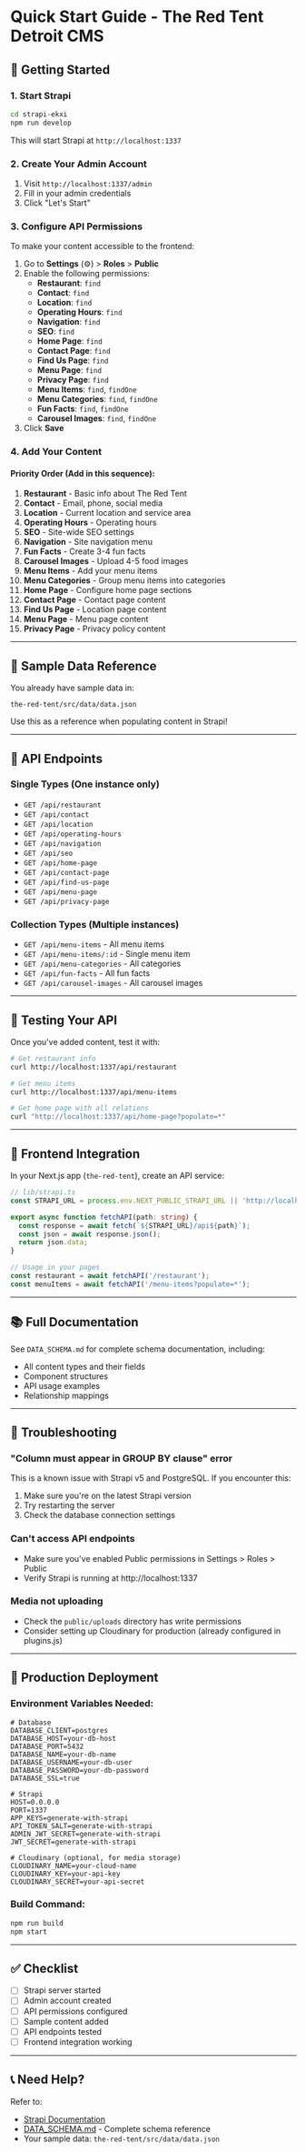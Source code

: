 # Quick Start Guide - The Red Tent Detroit CMS

## 🚀 Getting Started

### 1. Start Strapi
```bash
cd strapi-ekxi
npm run develop
```

This will start Strapi at `http://localhost:1337`

### 2. Create Your Admin Account
1. Visit `http://localhost:1337/admin`
2. Fill in your admin credentials
3. Click "Let's Start"

### 3. Configure API Permissions
To make your content accessible to the frontend:

1. Go to **Settings** (⚙️) > **Roles** > **Public**
2. Enable the following permissions:
   - **Restaurant**: `find`
   - **Contact**: `find`
   - **Location**: `find`
   - **Operating Hours**: `find`
   - **Navigation**: `find`
   - **SEO**: `find`
   - **Home Page**: `find`
   - **Contact Page**: `find`
   - **Find Us Page**: `find`
   - **Menu Page**: `find`
   - **Privacy Page**: `find`
   - **Menu Items**: `find`, `findOne`
   - **Menu Categories**: `find`, `findOne`
   - **Fun Facts**: `find`, `findOne`
   - **Carousel Images**: `find`, `findOne`
3. Click **Save**

### 4. Add Your Content

#### Priority Order (Add in this sequence):

1. **Restaurant** - Basic info about The Red Tent
2. **Contact** - Email, phone, social media
3. **Location** - Current location and service area
4. **Operating Hours** - Operating hours
5. **SEO** - Site-wide SEO settings
6. **Navigation** - Site navigation menu
7. **Fun Facts** - Create 3-4 fun facts
8. **Carousel Images** - Upload 4-5 food images
9. **Menu Items** - Add your menu items
10. **Menu Categories** - Group menu items into categories
11. **Home Page** - Configure home page sections
12. **Contact Page** - Contact page content
13. **Find Us Page** - Location page content
14. **Menu Page** - Menu page content
15. **Privacy Page** - Privacy policy content

---

## 📝 Sample Data Reference

You already have sample data in:
```
the-red-tent/src/data/data.json
```

Use this as a reference when populating content in Strapi!

---

## 🔌 API Endpoints

### Single Types (One instance only)
- `GET /api/restaurant`
- `GET /api/contact`
- `GET /api/location`
- `GET /api/operating-hours`
- `GET /api/navigation`
- `GET /api/seo`
- `GET /api/home-page`
- `GET /api/contact-page`
- `GET /api/find-us-page`
- `GET /api/menu-page`
- `GET /api/privacy-page`

### Collection Types (Multiple instances)
- `GET /api/menu-items` - All menu items
- `GET /api/menu-items/:id` - Single menu item
- `GET /api/menu-categories` - All categories
- `GET /api/fun-facts` - All fun facts
- `GET /api/carousel-images` - All carousel images

---

## 🧪 Testing Your API

Once you've added content, test it with:

```bash
# Get restaurant info
curl http://localhost:1337/api/restaurant

# Get menu items
curl http://localhost:1337/api/menu-items

# Get home page with all relations
curl "http://localhost:1337/api/home-page?populate=*"
```

---

## 🎨 Frontend Integration

In your Next.js app (`the-red-tent`), create an API service:

```typescript
// lib/strapi.ts
const STRAPI_URL = process.env.NEXT_PUBLIC_STRAPI_URL || 'http://localhost:1337';

export async function fetchAPI(path: string) {
  const response = await fetch(`${STRAPI_URL}/api${path}`);
  const json = await response.json();
  return json.data;
}

// Usage in your pages
const restaurant = await fetchAPI('/restaurant');
const menuItems = await fetchAPI('/menu-items?populate=*');
```

---

## 📚 Full Documentation

See `DATA_SCHEMA.md` for complete schema documentation, including:
- All content types and their fields
- Component structures
- API usage examples
- Relationship mappings

---

## 🐛 Troubleshooting

### "Column must appear in GROUP BY clause" error
This is a known issue with Strapi v5 and PostgreSQL. If you encounter this:
1. Make sure you're on the latest Strapi version
2. Try restarting the server
3. Check the database connection settings

### Can't access API endpoints
- Make sure you've enabled Public permissions in Settings > Roles > Public
- Verify Strapi is running at http://localhost:1337

### Media not uploading
- Check the `public/uploads` directory has write permissions
- Consider setting up Cloudinary for production (already configured in plugins.js)

---

## 🚢 Production Deployment

### Environment Variables Needed:
```env
# Database
DATABASE_CLIENT=postgres
DATABASE_HOST=your-db-host
DATABASE_PORT=5432
DATABASE_NAME=your-db-name
DATABASE_USERNAME=your-db-user
DATABASE_PASSWORD=your-db-password
DATABASE_SSL=true

# Strapi
HOST=0.0.0.0
PORT=1337
APP_KEYS=generate-with-strapi
API_TOKEN_SALT=generate-with-strapi
ADMIN_JWT_SECRET=generate-with-strapi
JWT_SECRET=generate-with-strapi

# Cloudinary (optional, for media storage)
CLOUDINARY_NAME=your-cloud-name
CLOUDINARY_KEY=your-api-key
CLOUDINARY_SECRET=your-api-secret
```

### Build Command:
```bash
npm run build
npm start
```

---

## ✅ Checklist

- [ ] Strapi server started
- [ ] Admin account created
- [ ] API permissions configured
- [ ] Sample content added
- [ ] API endpoints tested
- [ ] Frontend integration working

---

## 📞 Need Help?

Refer to:
- [Strapi Documentation](https://docs.strapi.io)
- [DATA_SCHEMA.md](./DATA_SCHEMA.md) - Complete schema reference
- Your sample data: `the-red-tent/src/data/data.json`

